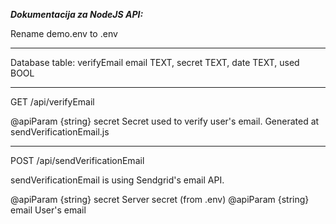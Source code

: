 ***Dokumentacija za NodeJS API:***

Rename demo.env to .env

---

Database table: verifyEmail
email TEXT, secret TEXT, date TEXT, used BOOL

---

GET /api/verifyEmail

@apiParam {string} secret Secret used to verify user's email. Generated at sendVerificationEmail.js

---

POST /api/sendVerificationEmail

sendVerificationEmail is using Sendgrid's email API.

@apiParam {string} secret Server secret (from .env)
@apiParam {string} email User's email
